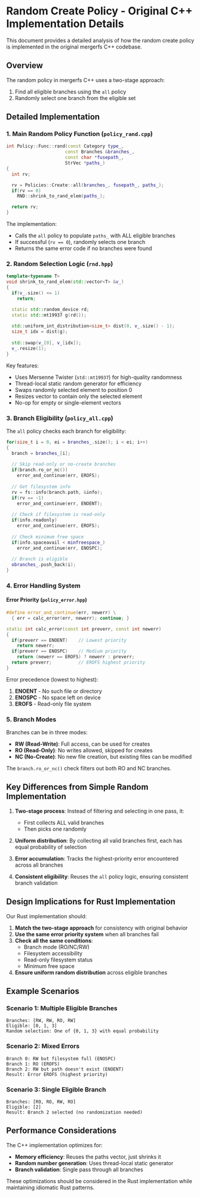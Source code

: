 # Random Create Policy - Original C++ Implementation Details

This document provides a detailed analysis of how the random create policy is implemented in the original mergerfs C++ codebase.

## Overview

The random policy in mergerfs C++ uses a two-stage approach:
1. Find all eligible branches using the `all` policy
2. Randomly select one branch from the eligible set

## Detailed Implementation

### 1. Main Random Policy Function (`policy_rand.cpp`)

```cpp
int Policy::Func::rand(const Category type_,
                      const Branches &branches_,
                      const char *fusepath_,
                      StrVec *paths_)
{
  int rv;

  rv = Policies::Create::all(branches_, fusepath_, paths_);
  if(rv == 0)
    RND::shrink_to_rand_elem(paths_);

  return rv;
}
```

The implementation:
- Calls the `all` policy to populate `paths_` with ALL eligible branches
- If successful (`rv == 0`), randomly selects one branch
- Returns the same error code if no branches were found

### 2. Random Selection Logic (`rnd.hpp`)

```cpp
template<typename T>
void shrink_to_rand_elem(std::vector<T> &v_)
{
  if(v_.size() <= 1)
    return;

  static std::random_device rd;
  static std::mt19937 g(rd());
  
  std::uniform_int_distribution<size_t> dist(0, v_.size() - 1);
  size_t idx = dist(g);
  
  std::swap(v_[0], v_[idx]);
  v_.resize(1);
}
```

Key features:
- Uses Mersenne Twister (`std::mt19937`) for high-quality randomness
- Thread-local static random generator for efficiency
- Swaps randomly selected element to position 0
- Resizes vector to contain only the selected element
- No-op for empty or single-element vectors

### 3. Branch Eligibility (`policy_all.cpp`)

The `all` policy checks each branch for eligibility:

```cpp
for(size_t i = 0, ei = branches_.size(); i < ei; i++)
{
  branch = branches_[i];
  
  // Skip read-only or no-create branches
  if(branch.ro_or_nc())
    error_and_continue(err, EROFS);
    
  // Get filesystem info
  rv = fs::info(branch.path, &info);
  if(rv == -1)
    error_and_continue(err, ENOENT);
    
  // Check if filesystem is read-only
  if(info.readonly)
    error_and_continue(err, EROFS);
    
  // Check minimum free space
  if(info.spaceavail < minfreespace_)
    error_and_continue(err, ENOSPC);
    
  // Branch is eligible
  obranches_.push_back(i);
}
```

### 4. Error Handling System

#### Error Priority (`policy_error.hpp`)

```cpp
#define error_and_continue(err, newerr) \
  { err = calc_error(err, newerr); continue; }

static int calc_error(const int preverr, const int newerr)
{
  if(preverr == ENOENT)    // Lowest priority
    return newerr;
  if(preverr == ENOSPC)    // Medium priority
    return (newerr == EROFS) ? newerr : preverr;
  return preverr;          // EROFS highest priority
}
```

Error precedence (lowest to highest):
1. **ENOENT** - No such file or directory
2. **ENOSPC** - No space left on device
3. **EROFS** - Read-only file system

### 5. Branch Modes

Branches can be in three modes:
- **RW (Read-Write)**: Full access, can be used for creates
- **RO (Read-Only)**: No writes allowed, skipped for creates
- **NC (No-Create)**: No new file creation, but existing files can be modified

The `branch.ro_or_nc()` check filters out both RO and NC branches.

## Key Differences from Simple Random Implementation

1. **Two-stage process**: Instead of filtering and selecting in one pass, it:
   - First collects ALL valid branches
   - Then picks one randomly
   
2. **Uniform distribution**: By collecting all valid branches first, each has equal probability of selection

3. **Error accumulation**: Tracks the highest-priority error encountered across all branches

4. **Consistent eligibility**: Reuses the `all` policy logic, ensuring consistent branch validation

## Design Implications for Rust Implementation

Our Rust implementation should:

1. **Match the two-stage approach** for consistency with original behavior
2. **Use the same error priority system** when all branches fail
3. **Check all the same conditions**:
   - Branch mode (RO/NC/RW)
   - Filesystem accessibility
   - Read-only filesystem status
   - Minimum free space
4. **Ensure uniform random distribution** across eligible branches

## Example Scenarios

### Scenario 1: Multiple Eligible Branches
```
Branches: [RW, RW, RO, RW]
Eligible: [0, 1, 3]
Random selection: One of {0, 1, 3} with equal probability
```

### Scenario 2: Mixed Errors
```
Branch 0: RW but filesystem full (ENOSPC)
Branch 1: RO (EROFS)
Branch 2: RW but path doesn't exist (ENOENT)
Result: Error EROFS (highest priority)
```

### Scenario 3: Single Eligible Branch
```
Branches: [RO, RO, RW, RO]
Eligible: [2]
Result: Branch 2 selected (no randomization needed)
```

## Performance Considerations

The C++ implementation optimizes for:
- **Memory efficiency**: Reuses the paths vector, just shrinks it
- **Random number generation**: Uses thread-local static generator
- **Branch validation**: Single pass through all branches

These optimizations should be considered in the Rust implementation while maintaining idiomatic Rust patterns.